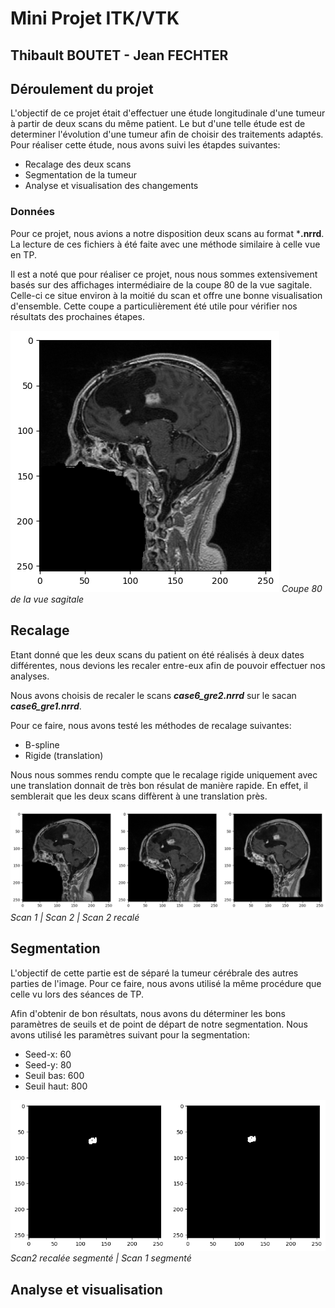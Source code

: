 # Mini Projet ITK/VTK
## Thibault BOUTET - Jean FECHTER

## Déroulement du projet
L'objectif de ce projet était d'effectuer une étude longitudinale d'une tumeur à partir de deux scans du même patient.
Le but d'une telle étude est de determiner l'évolution d'une tumeur afin de choisir des traitements adaptés.
Pour réaliser cette étude, nous avons suivi les étapdes suivantes:
<ul>
	<li>Recalage des deux scans</li>
	<li>Segmentation de la tumeur</li>
	<li>Analyse et visualisation des changements</li>
</ul>

### Données
Pour ce projet, nous avions a notre disposition deux scans au format ***.nrrd**.
La lecture de ces fichiers à été faite avec une méthode similaire à celle vue en TP.

Il est a noté que pour réaliser ce projet, nous nous sommes extensivement basés sur des affichages intermédiaire de la coupe 80 de la vue sagitale. Celle-ci ce situe environ à la moitié du scan et offre une bonne visualisation d'ensemble. Cette coupe a particulièrement été utile pour vérifier nos résultats des prochaines étapes.

![Alt text](image-1.png)
*Coupe 80 de la vue sagitale*

## Recalage
Etant donné que les deux scans du patient on été réalisés à deux dates différentes, nous devions les recaler entre-eux afin de pouvoir effectuer nos analyses.

Nous  avons choisis de recaler le scans ***case6_gre2.nrrd*** sur le sacan ***case6_gre1.nrrd***.

Pour ce faire, nous avons testé les méthodes de recalage suivantes:
<ul>
	<li>B-spline</li>
	<li>Rigide (translation)</li>
</ul>
Nous nous sommes rendu compte que le recalage rigide uniquement avec une translation donnait de très bon résulat de manière rapide. En effet, il semblerait que les deux scans diffèrent à une translation près.

![Alt text](image-2.png)
*Scan 1 | Scan 2 | Scan 2 recalé*

## Segmentation
L'objectif de cette partie est de séparé la tumeur cérébrale des autres parties de l'image. Pour ce faire, nous avons utilisé la même procédure que celle vu lors des séances de TP.

Afin d'obtenir de bon résultats, nous avons du déterminer les bons paramètres de seuils et de point de départ de notre segmentation. Nous avons utilisé les paramètres suivant pour la segmentation:
<ul>
	<li>Seed-x: 60</li>
	<li>Seed-y: 80</li>
	<li>Seuil bas: 600</li>
	<li>Seuil haut: 800</li>
</ul>

![Alt text](image-3.png)
*Scan2 recalée segmenté | Scan 1 segmenté*

## Analyse et visualisation
